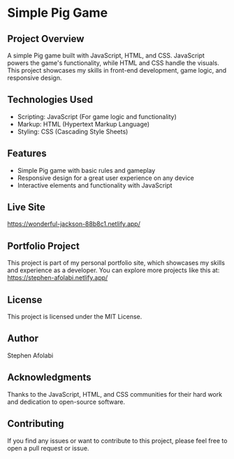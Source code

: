 # Simple Pig Game

## Project Overview

A simple Pig game built with JavaScript, HTML, and CSS. JavaScript powers the game's functionality, while HTML and CSS handle the visuals. This project showcases my skills in front-end development, game logic, and responsive design.

## Technologies Used

- Scripting: JavaScript (For game logic and functionality)
- Markup: HTML (Hypertext Markup Language)
- Styling: CSS (Cascading Style Sheets)

## Features

- Simple Pig game with basic rules and gameplay
- Responsive design for a great user experience on any device
- Interactive elements and functionality with JavaScript

## Live Site

https://wonderful-jackson-88b8c1.netlify.app/

## Portfolio Project

This project is part of my personal portfolio site, which showcases my skills and experience as a developer. You can explore more projects like this at: https://stephen-afolabi.netlify.app/

## License

This project is licensed under the MIT License.

## Author

Stephen Afolabi

## Acknowledgments

Thanks to the JavaScript, HTML, and CSS communities for their hard work and dedication to open-source software.

## Contributing

If you find any issues or want to contribute to this project, please feel free to open a pull request or issue.
